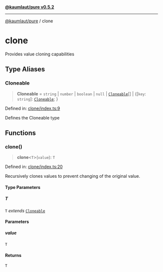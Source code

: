 [**@kaumlaut/pure v0.5.2**](README.md)

***

[@kaumlaut/pure](README.md) / clone

# clone

Provides value cloning capabilities

## Type Aliases

### Cloneable

> **Cloneable** = `string` \| `number` \| `boolean` \| `null` \| [`Cloneable`](#cloneable)[] \| \{\[`key`: `string`\]: [`Cloneable`](#cloneable); \}

Defined in: [clone/index.ts:9](https://github.com/maxkaemmerer/pure-vue-poc/blob/1f00f47d2f3c329e3dda9a01eb5ed8ebf93253d3/pure/src/clone/index.ts#L9)

Defines the Cloneable type

## Functions

### clone()

> **clone**\<`T`\>(`value`): `T`

Defined in: [clone/index.ts:20](https://github.com/maxkaemmerer/pure-vue-poc/blob/1f00f47d2f3c329e3dda9a01eb5ed8ebf93253d3/pure/src/clone/index.ts#L20)

Recursively clones values to prevent changing of the original value.

#### Type Parameters

##### T

`T` *extends* [`Cloneable`](#cloneable)

#### Parameters

##### value

`T`

#### Returns

`T`
